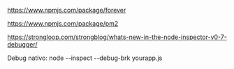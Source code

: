 
https://www.npmjs.com/package/forever

https://www.npmjs.com/package/pm2

https://strongloop.com/strongblog/whats-new-in-the-node-inspector-v0-7-debugger/

Debug nativo:
	node --inspect --debug-brk yourapp.js
